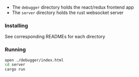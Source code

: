 * The `debugger` directory holds the react/redux frontend app
* The `server` directory holds the rust websocket server

### Installing

See corresponding READMEs for each directory

### Running

``` bash
open ./debugger/index.html
cd server
cargo run
```

